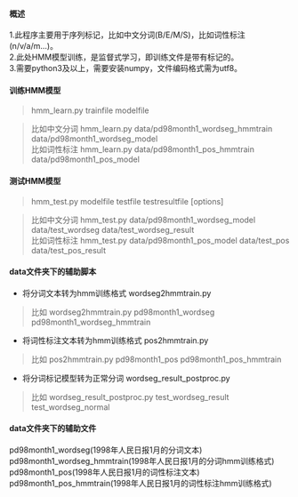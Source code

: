 #### 概述

1.此程序主要用于序列标记，比如中文分词(B/E/M/S)，比如词性标注(n/v/a/m...)。 <br>
2.此处HMM模型训练，是监督式学习，即训练文件是带有标记的。 <br>
3.需要python3及以上，需要安装numpy，文件编码格式需为utf8。 <br>

#### 训练HMM模型

>hmm_learn.py  trainfile  modelfile

>比如中文分词  hmm_learn.py  data/pd98month1_wordseg_hmmtrain  data/pd98month1_wordseg_model <br>
>比如词性标注  hmm_learn.py  data/pd98month1_pos_hmmtrain  data/pd98month1_pos_model


#### 测试HMM模型

>hmm_test.py  modelfile  testfile  testresultfile  [options]

>比如中文分词  hmm_test.py  data/pd98month1_wordseg_model data/test_wordseg  data/test_wordseg_result <br>
>比如词性标注  hmm_test.py  data/pd98month1_pos_model  data/test_pos  data/test_pos_result


#### data文件夹下的辅助脚本

* 将分词文本转为hmm训练格式 wordseg2hmmtrain.py

>比如  wordseg2hmmtrain.py  pd98month1_wordseg  pd98month1_wordseg_hmmtrain

* 将词性标注文本转为hmm训练格式 pos2hmmtrain.py

>比如  pos2hmmtrain.py  pd98month1_pos  pd98month1_pos_hmmtrain

* 将分词标记模型转为正常分词 wordseg_result_postproc.py

>比如  wordseg_result_postproc.py  test_wordseg_result  test_wordseg_normal 

#### data文件夹下的辅助文件

pd98month1_wordseg(1998年人民日报1月的分词文本) <br>
pd98month1_wordseg_hmmtrain(1998年人民日报1月的分词hmm训练格式) <br>
pd98month1_pos(1998年人民日报1月的词性标注文本) <br>
pd98month1_pos_hmmtrain(1998年人民日报1月的词性标注hmm训练格式) <br>